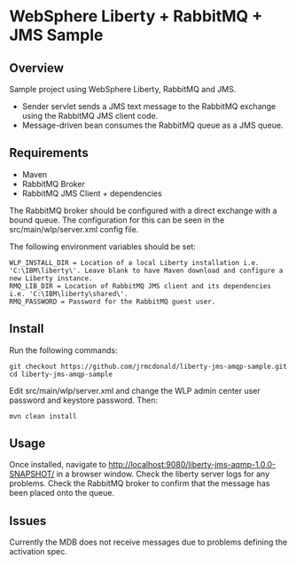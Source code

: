 # WebSphere Liberty + RabbitMQ + JMS Sample

## Overview

Sample project using WebSphere Liberty, RabbitMQ and JMS. 

* Sender servlet sends a JMS text message to the RabbitMQ exchange using the RabbitMQ JMS client code.
* Message-driven bean consumes the RabbitMQ queue as a JMS queue.

## Requirements

* Maven
* RabbitMQ Broker
* RabbitMQ JMS Client + dependencies

The RabbitMQ broker should be configured with a direct exchange with a bound queue. The configuration for this can be seen in the src/main/wlp/server.xml config file.

The following environment variables should be set:

    WLP_INSTALL_DIR = Location of a local Liberty installation i.e. 'C:\IBM\liberty\'. Leave blank to have Maven download and configure a new Liberty instance.
    RMQ_LIB_DIR = Location of RabbitMQ JMS client and its dependencies i.e. 'C:\IBM\liberty\shared\'.
    RMQ_PASSWORD = Password for the RabbitMQ guest user.

## Install

Run the following commands:

    git checkout https://github.com/jrmcdonald/liberty-jms-amqp-sample.git
    cd liberty-jms-amqp-sample

Edit src/main/wlp/server.xml and change the WLP admin center user password and keystore password. Then:

    mvn clean install

## Usage

Once installed, navigate to [http://localhost:9080/liberty-jms-aqmp-1.0.0-SNAPSHOT/](http://localhost:9080/liberty-jms-aqmp-1.0.0-SNAPSHOT/) in a browser window. Check the liberty server logs for any problems. Check the RabbitMQ broker to confirm that the message has been placed onto the queue.

## Issues

Currently the MDB does not receive messages due to problems defining the activation spec.
